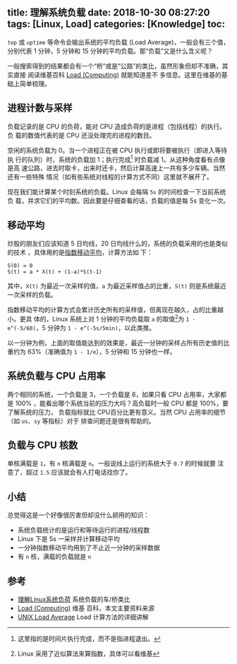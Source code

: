 title: 理解系统负载
date: 2018-10-30 08:27:20
tags: [Linux, Load]
categories: [Knowledge]
toc:
---

`top` 或 `uptime` 等命令会输出系统的平均负载 (Load Average)，一般会有三个值，
分别代表 1 分钟，5 分钟和 15 分钟的平均负载。那“负载”又是什么含义呢？

一般搜索得到的结果都会有一个“桥”或是“公路”的类比，虽然形象但却不准确，其实直接
阅读维基百科 [Load
(Computing)](https://en.wikipedia.org/wiki/Load_%28computing%29) 就能知道差不
多信息。这里在维基的基础上简单梳理。

## 进程计数与采样

负载记录的是 CPU 的负荷，能对 CPU 造成负荷的是进程（包括线程）的执行。负
载的数值代表的是 CPU 还没处理完的进程的数目。

空闲的系统负载为 0。当一个进程正在被 CPU 执行或即将要被执行（即进入等待执
行的队列）时，系统的负载加 1；执行完成[^1] 时负载减 1。从这种角度看有点像是高
速公路，进去时取卡，出来时还卡，然后计算高速上一共有多少车辆。当然还有一些特殊
情况（如有些系统对线程的计算方式不同）这里就不展开了。

现在我们能计算某个时刻系统的负载。Linux 会每隔 `5s` 的时间检查一下当前系统负
载，并求它们的平均数。因此要是仔细查看的话，负载的值是每 5s 变化一次。

[^1]: 这里指的是时间片执行完成，而不是指进程退出。

## 移动平均

炒股的朋友们应该知道 5 日均线，20 日均线什么的，系统的负载采用的也是类似的技术
，具体用的是[指数移动平均](https://zh.wikipedia.org/wiki/移动平均)，计算方法如
下：

```
S(0) = 0
S(t) = a * X(t) + (1-a)*S(t-1)
```

其中，`X(t)` 为最近一次采样的值，`a` 为最近采样值占的比重，`S(t)` 则是系统最近
一次采样的负载。

指数移动平均的计算方式会累计历史所有的采样值，但离现在越久，占的比重越小。更具
体的，Linux 系统上对 1 分钟的平均负载取 `a` 的取值[^2]为 `1 - e^(-5/60)`，5 分钟为
`1 - e^(-5s/5min)`，以此类推。

以一分钟为例，上面的取值能达到的效果是，最近一分钟的采样占所有历史值的比重约为
63%（准确值为 `1 - 1/e`），5 分钟和 15 分钟也一样。

[^2]: Linux 采用了近似算法来算指数，具体可以看维基

## 系统负载与 CPU 占用率

两个相同的系统，一个负载是 3，一个负载是 6，如果只看 CPU 占用率，大家都是 100%
，能看出哪个系统当前的压力大吗？高负载时一般 CPU 都是 100%，要了解系统的压力，
负载指标就比 CPU百分比更有意义。当然 CPU 占用率的细节（如 `us`、`sy` 等指标）对于
排查问题还是很有帮助的。

## 负载与 CPU 核数

单核满载是 `1`，有 `n` 核满载是 `n`。一般说线上运行的系统大于 `0.7` 的时候就要
注意了，超过 `1.5` 应该就会有人打电话找你了。

## 小结

总觉得这是一个好像很厉害但却没什么卵用的知识：

- 系统负载统计的是运行和等待运行的进程/线程数
- Linux 下是 5s 一采样并计算移动平均
- 一分钟指数移动平均用到了不止近一分钟的采样数据
- 有 `n` 核，满载的负载就是 `n`

## 参考

- [理解Linux系统负荷](http://www.ruanyifeng.com/blog/2011/07/linux_load_average_explained.html) 系统负载的车/桥类比
- [Load (Computing)](https://en.wikipedia.org/wiki/Load_%28computing%29) 维基
    百科，本文主要资料来源
- [UNIX Load Average](https://www.teamquest.com/import/pdfs/whitepaper/ldavg1.pdf) Load
    计算方法的详细讲解
